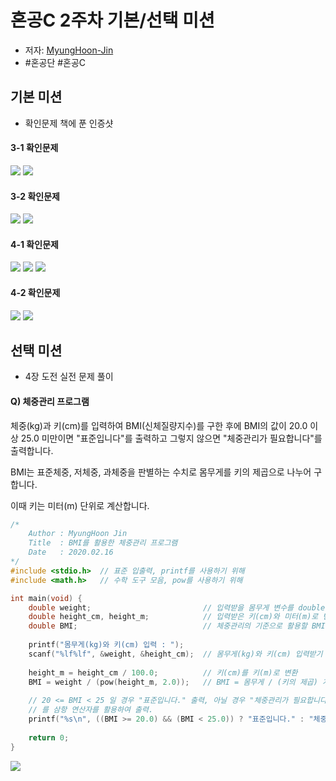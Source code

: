 # 혼공C 2주차 기본/선택 미션
- 저자: [MyungHoon-Jin](https://github.com/jinmang2)
- #혼공단 #혼공C
## 기본 미션
- 확인문제 책에 푼 인증샷

#### 3-1 확인문제
<img src="https://github.com/jinmang2/HonGongC/blob/master/img/3-1-1.jpg?raw=true?raw=true" >
<img src="https://github.com/jinmang2/HonGongC/blob/master/img/3-1-2.jpg?raw=true?raw=true" >

#### 3-2 확인문제
<img src="https://github.com/jinmang2/HonGongC/blob/master/img/3-2-1.jpg?raw=true?raw=true" >
<img src="https://github.com/jinmang2/HonGongC/blob/master/img/3-2-2.jpg?raw=true?raw=true" >

#### 4-1 확인문제
<img src="https://github.com/jinmang2/HonGongC/blob/master/img/4-1-1.jpg?raw=true?raw=true" >
<img src="https://github.com/jinmang2/HonGongC/blob/master/img/4-1-2.jpg?raw=true?raw=true" >
<img src="https://github.com/jinmang2/HonGongC/blob/master/img/4-1-3.jpg?raw=true?raw=true" >

#### 4-2 확인문제
<img src="https://github.com/jinmang2/HonGongC/blob/master/img/4-2-1(수정).jpg?raw=true?raw=true" >
<img src="https://github.com/jinmang2/HonGongC/blob/master/img/4-2-2.jpg?raw=true?raw=true" >

## 선택 미션
- 4장 도전 실전 문제 풀이

#### Q) 체중관리 프로그램
체중(kg)과 키(cm)를 입력하여 BMI(신체질량지수)를 구한 후에 BMI의 값이 20.0 이상 25.0 미만이면 "표준입니다"를 출력하고 그렇지 않으면 "체중관리가 필요합니다"를 출력합니다.

BMI는 표준체중, 저체중, 과체중을 판별하는 수치로 몸무게를 키의 제곱으로 나누어 구합니다.

이때 키는 미터(m) 단위로 계산합니다.

```c
/*
    Author : MyungHoon Jin
    Title  : BMI를 활용한 체중관리 프로그램
    Date   : 2020.02.16
*/
#include <stdio.h>  // 표준 입출력, printf를 사용하기 위해
#include <math.h>   // 수학 도구 모음, pow를 사용하기 위해

int main(void) {
    double weight;                         // 입력받을 몸무게 변수를 double로 선언
    double height_cm, height_m;            // 입력받은 키(cm)와 미터(m)로 변환할 변수를 double로 선언
    double BMI;                            // 체중관리의 기준으로 활용할 BMI 변수를 double로 선언
    
    printf("몸무게(kg)와 키(cm) 입력 : ");
    scanf("%lf%lf", &weight, &height_cm);  // 몸무게(kg)와 키(cm) 입력받기
    
    height_m = height_cm / 100.0;          // 키(cm)를 키(m)로 변환
    BMI = weight / (pow(height_m, 2.0));   // BMI = 몸무게 / (키의 제곱) 계산
    
    // 20 <= BMI < 25 일 경우 "표준입니다." 출력, 아닐 경우 "체중관리가 필요합니다."
    // 를 삼항 연산자를 활용하여 출력.
    printf("%s\n", ((BMI >= 20.0) && (BMI < 25.0)) ? "표준입니다." : "체중관리가 필요합니다.");
    
    return 0;
}
```
<img src="https://github.com/jinmang2/HonGongC/blob/master/img/실행화면.PNG?raw=true" >
